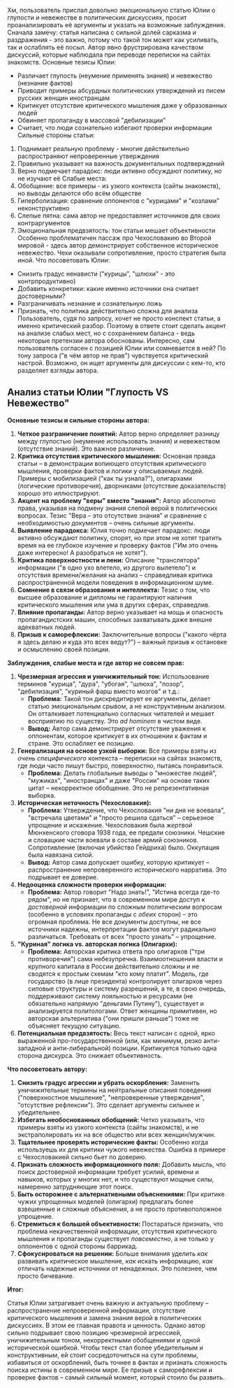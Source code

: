 Хм, пользователь прислал довольно эмоциональную статью Юлии о глупости и невежестве в политических дискуссиях, просит проанализировать её аргументы и указать на возможные заблуждения. 
Сначала замечу: статья написана с сильной долей сарказма и раздражения - это важно, потому что такой тон может как усиливать, так и ослаблять её посыл. Автор явно фрустрирована качеством дискуссий, которые наблюдала при переводе переписки на сайтах знакомств.
Основные тезисы Юлии:
- Различает глупость (неумение применять знания) и невежество (незнание фактов)
- Приводит примеры абсурдных политических утверждений из писем русских женщин иностранцам
- Критикует отсутствие критического мышления даже у образованных людей
- Обвиняет пропаганду в массовой "дебилизации"
- Считает, что люди сознательно избегают проверки информации
Сильные стороны статьи:
1) Поднимает реальную проблему - многие действительно распространяют непроверенные утверждения
2) Правильно указывает на важность документальных подтверждений
3) Верно подмечает парадокс: люди активно обсуждают политику, но не изучают её
Слабые места:
1) Обобщение: все примеры - из узкого контекста (сайты знакомств), но выводы делаются обо всём обществе
2) Гиперболизация: сравнение оппонентов с "курицами" и "козлами" неконструктивно
3) Слепые пятна: сама автор не предоставляет источников для своих контраргументов
4) Эмоциональная предвзятость: тон статьи мешает объективности
Особенно проблематичен пассаж про Чехословакию во Второй мировой - здесь автор демонстрирует собственное историческое невежество. Чехи оказывали сопротивление, просто стратегия была иной.
Что посоветовать Юлии:
- Снизить градус ненависти ("курицы", "шлюхи" - это контрпродуктивно)
- Добавить конкретики: какие именно источники она считает достоверными?
- Разграничивать незнание и сознательную ложь
- Признать, что политика действительно сложна для анализа
Пользователь, судя по запросу, хочет не просто конспект статьи, а именно критический разбор. Поэтому в ответе стоит сделать акцент на анализе слабых мест, но с сохранением баланса - ведь некоторые претензии автора обоснованы.
Интересно, сам пользователь согласен с позицией Юлии или сомневается в ней? По тону запроса ("в чём автор не прав") чувствуется критический настрой. Возможно, он ищет аргументы для дискуссии с кем-то, кто разделяет взгляды автора.
## Анализ статьи Юлии "Глупость VS Невежество"

**Основные тезисы и сильные стороны автора:**

1.  **Четкое разграничение понятий:** Автор верно определяет разницу между глупостью (неумение использовать знания) и невежеством (отсутствие знаний). Это важное различение.
2.  **Критика отсутствия критического мышления:** Основная правда статьи – в демонстрации вопиющего отсутствия критического мышления, проверки фактов и логики у описываемых людей. Примеры с мобилизацией ("как ты узнала?"), олигархами (логические противоречия), дворниками (отсутствие доказательств) хорошо это иллюстрируют.
3.  **Акцент на проблему "веры" вместо "знания":** Автор абсолютно права, указывая на подмену знания слепой верой в политических вопросах. Тезис "Вера – это отсутствие знания" и сравнение с необходимостью документов – очень сильные аргументы.
4.  **Выявление парадокса:** Юлия точно подмечает парадокс: люди активно обсуждают политику, спорят, но при этом не хотят тратить время на ее глубокое изучение и проверку фактов ("Им это очень даже интересно! А разобраться не хотят").
5.  **Критика поверхностности и лени:** Описание "транслятора" информации ("в одно ухо влетело, из другого вылетело") и отсутствия времени/желания на анализ – справедливая критика распространенной модели поведения в информационном шуме.
6.  **Сомнение в связи образования и интеллекта:** Тезис о том, что высшее образование и дипломы не гарантируют наличия критического мышления или ума в других сферах, справедлив.
7.  **Влияние пропаганды:** Автор верно указывает на мощь и опасность пропагандистских машин, способных захватывать даже внешне адекватных людей.
8.  **Призыв к саморефлексии:** Заключительные вопросы ("какого чёрта я здесь делаю и куда это всех ведут?") – важный призыв к остановке и осмыслению своей позиции.

**Заблуждения, слабые места и где автор не совсем прав:**

1.  **Чрезмерная агрессия и уничижительный тон:** Использование терминов "курица", "дура", "убогая", "шлюха", "позор", "дебилизация", "куриный фарш вместо мозгов" и т.д.:
    *   **Проблема:** Такой тон дискредитирует ее аргументы, делает статью эмоциональным срывом, а не конструктивным анализом. Он отталкивает потенциально согласных читателей и мешает восприятию по существу. Это *ad hominem* в чистом виде.
    *   **Вывод:** Автор сама демонстрирует отсутствие уважения к оппонентам, которое критикует в их отношении к фактам и стране. Это ослабляет ее позицию.
2.  **Генерализация на основе узкой выборки:** Все примеры взяты из *очень специфического* контекста – переписки на сайтах знакомств, где люди часто пишут быстро, поверхностно, пытаясь понравиться.
    *   **Проблема:** Делать глобальные выводы о "множестве людей", "мужиках", "иностранцах" и даже "России" на основе таких цитат – некорректное обобщение. Это не репрезентативная выборка.
3.  **Историческая неточность (Чехословакия):**
    *   **Проблема:** Утверждение, что Чехословакия "ни дня не воевала", "встречала цветами" и "просто решила сдаться" – серьезное упрощение и искажение. Чехословакия была *жертвой* Мюнхенского сговора 1938 года, ее предали союзники. Чешские и словацкие части воевали в составе армий союзников. Сопротивление (включая убийство Гейдриха) было. Оккупация была навязана силой.
    *   **Вывод:** Автор сама допускает ошибку, которую критикует – распространение непроверенного исторического нарратива. Это подрывает ее доверие.
4.  **Недооценка сложности проверки информации:**
    *   **Проблема:** Автор говорит "Надо знать!", "Истина всегда где-то рядом", но не признает, что в современном мире доступ к *достоверной* информации по сложным политическим вопросам (особенно в условиях пропаганды с *обеих* сторон) – это огромная проблема. Не все документы доступны, не все источники надежны, интерпретации фактов могут радикально различаться. Требовать от всех "просто узнать" – упрощение.
5.  **"Куриная" логика vs. авторская логика (Олигархи):**
    *   **Проблема:** Авторская критика ответа про олигархов ("три противоречия") сама небезупречна. Взаимоотношения власти и крупного капитала в России действительно сложны и не сводятся к простым схемам "кто кому платит". Модель, где государство (в лице президента) контролирует олигархов через силовые структуры и систему разрешений, а те, в свою очередь, поддерживают систему лояльностью и ресурсами (не обязательно напрямую "деньгами Путину"), существует и анализируется политологами. Ответ женщины примитивен, но авторская альтернатива ("они пришли раньше") тоже не объясняет *текущую* ситуацию.
6.  **Потенциальная предвзятость:** Весь текст написан с одной, ярко выраженной про-государственной (или, как минимум, резко анти-западной и анти-либеральной) позиции. Критикуется только одна сторона дискурса. Это снижает объективность.

**Что посоветовать автору:**

1.  **Снизить градус агрессии и убрать оскорбления:** Заменить уничижительные термины на нейтральные описания поведения ("поверхностное мышление", "непроверенные утверждения", "отсутствие рефлексии"). Это сделает аргументы сильнее и убедительнее.
2.  **Избегать необоснованных обобщений:** Четко указывать, что примеры взяты из узкого контекста (сайты знакомств), и не экстраполировать их на все общество или всех женщин/мужчин.
3.  **Тщательнее проверять исторические факты:** Особенно когда используешь их для критики чужого невежества. Ошибка в примере с Чехословакией сильно бьет по доверию.
4.  **Признать сложность информационного поля:** Добавить мысль, что поиск достоверной информации требует усилий, времени и навыков, которых у многих нет, и что существуют мощные силы, намеренно затрудняющие этот поиск.
5.  **Быть осторожнее с альтернативными объяснениями:** При критике чужих упрощенных моделей (олигархи) предлагать более взвешенные и сложные объяснения, а не просто противоположное упрощение.
6.  **Стремиться к большей объективности:** Постараться признать, что проблема некачественной информации, отсутствия критического мышления и пропаганды существует *повсеместно*, а не только у оппонентов с одной стороны баррикад.
7.  **Сфокусироваться на решении:** Больше внимания уделить *как* развивать критическое мышление, *как* искать информацию, *как* отличать надежные источники от ненадежных. Это полезнее, чем просто бичевание.

**Итог:**

Статья Юлии затрагивает очень важную и актуальную проблему – распространение непроверенной информации, отсутствие критического мышления и замена знания верой в политических дискуссиях. В этом ее главная правота и ценность. Однако автор сильно подрывает свою позицию чрезмерной агрессией, уничижительным тоном, некорректными обобщениями и одной исторической ошибкой. Чтобы текст стал более убедительным и конструктивным, ей стоит сосредоточиться на сути проблемы, избавиться от оскорблений, быть точнее в фактах и признать сложность поиска истины в современном мире. Ее призыв к саморефлексии и проверке фактов – самый сильный момент, который стоило бы развить.
